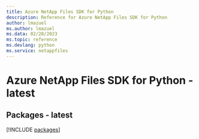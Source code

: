 ```yaml
---
title: Azure NetApp Files SDK for Python
description: Reference for Azure NetApp Files SDK for Python
author: lmazuel
ms.author: lmazuel
ms.data: 02/28/2023
ms.topic: reference
ms.devlang: python
ms.service: netappfiles
---
```

# Azure NetApp Files SDK for Python - latest
## Packages - latest
[!INCLUDE [packages](netapp-files-index.md)]